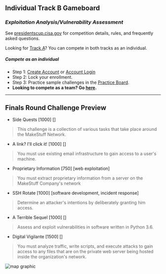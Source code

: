 <div class="text-center">
    <div class="card p-0">
        <div class="card-body">
            <div class="row">
                <div class="col text-left">
                    <h2>Individual Track B Gameboard</h2>
                    <h3><em>Exploitation Analysis/Vulnerability Assessment</em></h3>
                    <p>See <a href="/">presidentscup.cisa.gov</a> for competition details, rules, and frequently asked
                        questions.</p>
                    <p>Looking for <a href="/gb/tracka">Track A</a>? You can compete in both tracks as an individual.
                    </p>
                </div>
            </div>
        </div>
    </div>
</div>

<div class="row">
    <div class="col-12">
        <h5>Compete as an individual</h5>
        <ul class="list-unstyled">
            <li class="pb-2">Step 1: <a
                    href="/id/account/register?returnUrl=https%3A%2F%2Fpresidentscup.cisa.gov%2Fgb%2Ftrackb"
                    class="btn btn-md btn-success-alt text-uppercase m-2">Create Account</a> or <a
                    href="/id/account/login?returnUrl=https%3A%2F%2Fpresidentscup.cisa.gov%2Fgb%2Ftrackb"
                    class="btn btn-md btn-success-alt text-uppercase m-2">Account Login</a></li>
            <li class="pb-2">Step 2: Lock your enrollment.</li>
            <li class="pb-2">Step 3: Practice sample challenges in the <a
                    href="/gb/test/board/4ac06330-f12e-4b1d-a7d8-6f54ad9a611f">Practice Board</a>.</li>
            <li><strong>Looking to compete as a team? Go <a href="/gb/team">here</a>.</strong></li>
        </ul>
    </div>
</div>

----

## Finals Round Challenge Preview

- Side Quests [1000] []
> This challenge is a collection of various tasks that take place around the MakeStuff Network.

- A link? I'll click it! [1000] []
> You must use existing email infrastructure to gain access to a user's machine.

- Proprietary Information [750] [web exploitation]
> You must extract proprietary information from a server on the MakeStuff Company's network

- SSH Rotate [1000] [software development, incident response]
> Determine an attacker's intentions by deliberately granting him access.

- A Terrible Sequel [1000] []
> Assess and exploit vulnerabilities in software written in Python 3.6.

- Digital Vigilante [1500] []
> You must analyze traffic, write scripts, and execute attacks to gain access to any files that are on the private web server being hosted inside the organization's network.

![map graphic](https://files-presidentscup.cisa.gov/img/TrackB-302e3934b9.png)
